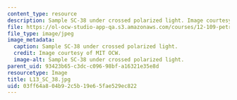 ```yaml
---
content_type: resource
description: Sample SC-38 under crossed polarized light. Image courtesy of MIT OCW.
file: https://ol-ocw-studio-app-qa.s3.amazonaws.com/courses/12-109-petrology-fall-2005/03ff64a804b92c5b19e65fae529ec822_L13_SC_38.jpg
file_type: image/jpeg
image_metadata:
  caption: Sample SC-38 under crossed polarized light.
  credit: Image courtesy of MIT OCW.
  image-alt: Sample SC-38 under crossed polarized light.
parent_uid: 93423b65-c3dc-c096-98bf-a16321e35e8d
resourcetype: Image
title: L13_SC_38.jpg
uid: 03ff64a8-04b9-2c5b-19e6-5fae529ec822
---
```

